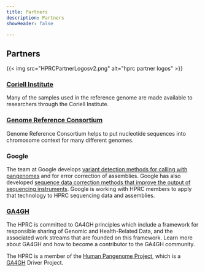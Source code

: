 ```yaml
---
title: Partners
description: Partners
showHeader: false

---
```


## Partners

{{< img src="HPRCPartnerLogosv2.png" alt="hprc partner logos" >}}

### [Coriell Institute](https://www.coriell.org/)

Many of the samples used in the reference genome are made available to researchers through the Coriell Institute.

### [Genome Reference Consortium](https://www.ncbi.nlm.nih.gov/grc)

Genome Reference Consortium helps to put nucleotide sequences into chromosome context for many different genomes.

### Google

The team at Google develops [variant detection methods for calling with pangenomes](https://github.com/google/deepvariant) and for error correction of assemblies. Google has also developed [sequence data correction methods that improve the output of sequencing instruments](https://github.com/google/deepconsensus). Google is working with HPRC members to apply that technology to HPRC sequencing data and assemblies.

### [GA4GH](https://www.ga4gh.org/)

The HPRC is committed to GA4GH principles which include a framework for responsible sharing of Genomic and Health-Related Data, and the associated work streams that are founded on this framework. Learn more about GA4GH and how to become a contributor to the GA4GH community.

The HPRC is a member of the [Human Pangenome Project](https://humanpangenomeproject.org/), which is a [GA4GH](https://www.ga4gh.org/our-community/driver-projects/) Driver Project.
